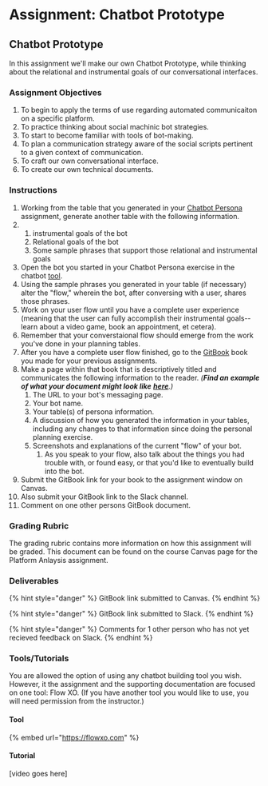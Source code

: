 # Assignment: Chatbot Prototype

## Chatbot Prototype 

In this assignment we'll make our own Chatbot Prototype, while thinking about the relational and instrumental goals of our conversational interfaces. 

### 

### Assignment Objectives

1. To begin to apply the terms of use regarding automated communicaiton on a specific platform. 
2. To practice thinking about social machinic bot strategies. 
3. To start to become familiar with tools of bot-making. 
4. To plan a communication strategy aware of the social scripts pertinent to a given context of communication. 
5. To craft our own conversational interface. 
6. To create our own technical documents. 

### 

### Instructions

1. Working from the table that you generated in your [Chatbot Persona](../week-5/chatbot-persona.md) assignment, generate another table with the following information. 
2. 1. instrumental goals of the bot
   2. Relational goals of the bot
   3. Some sample phrases that support those relational and instrumental goals
3.  Open the bot you started in your Chatbot Persona exercise in the chatbot [tool](../week-5/chatbot-persona.md#tools-tutorials). 
4. Using the sample phrases you generated in your table \(if necessary\) alter the "flow," wherein the bot, after conversing with a user, shares those phrases. 
5. Work on your user flow until you have a complete user experience \(meaning that the user can fully accomplish their instrumental goals--learn about a video game, book an appointment, et cetera\). 
6. Remember that your converstaional flow should emerge from the work you've done in your planning tables. 
7. After you have a complete user flow finished, go to the [GitBook](https://www.gitbook.com) book you made for your previous assignments. 
8. Make a page within that book that is descriptively titled and communicates the following information to the reader. _\(**Find an** **example of what your document might look like**_ [_**here**_](../../../assignment-examples/assignment-examples/example-chatbot-prototype.md)_.\)_
   1. The URL to your bot's messaging page. 
   2. Your bot name. 
   3. Your table\(s\) of persona information. 
   4. A discussion of how you generated the information in your tables, including any changes to that information since doing the personal planning exercise. 
   5. Screenshots and explanations of the current "flow" of your bot. 
      1. As you speak to your flow, also talk about the things you had trouble with, or found easy, or that you'd like to eventually build into the bot.  
9. Submit the GitBook link for your book to the assignment window on Canvas. 
10. Also submit your GitBook link to the Slack channel. 
11. Comment on one other persons GitBook document. 

### 

### Grading Rubric

The grading rubric contains more information on how this assignment will be graded. This document can be found on the course Canvas page for the Platform Anlaysis assignment. 

### 

### Deliverables

{% hint style="danger" %}
GitBook link submitted to Canvas. 
{% endhint %}

{% hint style="danger" %}
GitBook link submitted to Slack. 
{% endhint %}

{% hint style="danger" %}
Comments for 1 other person who has not yet recieved feedback on Slack. 
{% endhint %}



### Tools/Tutorials

You are allowed the option of using any chatbot building tool you wish. However, it the assignment and the supporting documentation are focused on one tool: Flow XO. \(If you have another tool you would like to use, you will need permission from the instructor.\)

#### Tool

{% embed url="https://flowxo.com" %}

#### Tutorial 

\[video goes here\]



